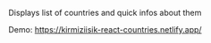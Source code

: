 Displays list of countries and quick infos about them

Demo: https://kirmiziisik-react-countries.netlify.app/
